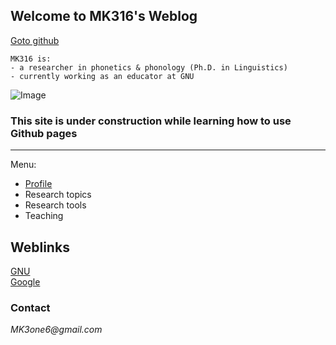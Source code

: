 ## Welcome to MK316's Weblog

[Goto github]("https://github.com/MK316/")
```
MK316 is:  
- a researcher in phonetics & phonology (Ph.D. in Linguistics)  
- currently working as an educator at GNU
```

![Image](https://github.com/MK316/mkfiles/blob/main/porfile.JPG)

### This site is under construction while learning how to use Github pages

---  
Menu:

- [Profile]("https://www.google.com")
- Research topics
- Research tools
- Teaching



## Weblinks  
[GNU]("https://www.gnu.ac.kr")  
[Google]("https://www.google.com")




### Contact
_MK3one6@gmail.com_
